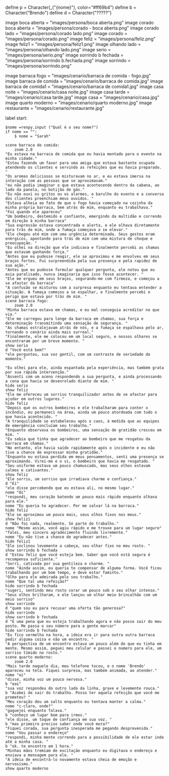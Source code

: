 
define p = ﻿Character(_("{nome}"), color="#ff69b4")
define b = Character("Brendo")
define d = Character("?????")



image boca aberta = "images/persona/boca aberta.png"
image corado boca aberta = "images/persona/corado - boca aberta.png"
image corado lado = "images/persona/corado lado.png"
image corado = "images/persona/corado.png"
image feliz = "images/persona/feliz.png"
image feliz1 = "images/persona/feliz1.png"
image olhando lado = "images/persona/olhando lado.png"
image serio = "images/persona/serio.png"
image sorrindo b fechada = "images/persona/sorrindo b.fechada.png"
image sorrindo = "images/persona/sorrindo.png"


image barraca fogo = "images/cenario/barraca de comida - fogo.jpg"
image barraca de comida = "images/cenario/barraca de comida.jpg"
image barraca de comida1 = "images/cenario/barraca de comida1.jpg"
image casa noite = "images/cenario/casa noite.jpg"
image casa tarde = "images/cenario/casa tarde.jpg"
image casa = "images/cenario/casa.jpg"
image quarto moderno = "images/cenario/quarto moderno.jpg"
image restaurante = "images/cenario/restaurante.jpg"

label start:

    $nome =renpy.input ("Qual é o seu nome?")
    if nome == "":
        $ nome = "Sarah"

    scene barraca de comida:
        zoom 2.0
    "Eu estava na barraca de comida que eu havia montado para o evento na minha cidade."
    "Estou fazendo um favor para uma amiga que estava bastante ocupada atendendo os clientes e servindo as refeições que eu havia preparado. "
    "Os aromas deliciosos se misturavam no ar, e eu estava imersa na interação com as pessoas que se aproximavam."
    "eu não podia imaginar o que estava acontecendo dentro da cabana, ao lado da panela, no botijão de gás."
    "Eu não ouvi os gritos ou os alarmes, o barulho do evento e a conversa dos clientes preenchiam meus ouvidos. "
    "Estava alheia ao fato de que o fogo havia começado na cozinha da minha própria barraca, bem atrás de mim, enquanto eu trabalhava."
    "Foi quando ele apareceu"
    "Um bombeiro, destemido e confiante, emergindo da multidão e correndo em direção à minha barraca"
    "Sua expressão estava concentrada e alerta, e ele olhava diretamente para trás de mim, onde a fumaça começava a se elevar."
    "Ele chegou até mim com uma urgência determinada. Seus gestos eram enérgicos, apontando para trás de mim com uma mistura de choque e preocupação. "
    "Eu olhei na direção que ele indicava e finalmente percebi as chamas que estavam ganhando força."
    "Antes que eu pudesse reagir, ele se aproximou e me envolveu em seus braços fortes. Fui surpreendida pela sua presença e pela rapidez de sua ação."
    "Antes que eu pudesse formular qualquer pergunta, ele notou que eu avia paralisado, nunca imaginaria que isso fosse acontecer. "
    "Ele me ergueu em seus braços, segurando-me com firmeza, e começou a se afastar da barraca"
    "A confusão se misturou com a surpresa enquanto eu tentava entender a situação. A fumaça começou a se espalhar, e finalmente percebi o perigo que estava por trás de mim. "
    scene barraca fogo:
        zoom 2.0
    "Minha barraca estava em chamas, e eu mal conseguia acreditar no que via."
    "Ele me carregou para longe da barraca em chamas, sua força e determinação transmitindo uma sensação de segurança. "
    "As chamas estralejavam atrás de nós, e a fumaça se espalhava pelo ar, tornando o cenário ainda mais surreal."
    "Finalmente, ele me colocou em um local seguro, e nossos olhares se encontraram por um breve momento. "
    show serio
    d "Você está bem?"
    "ele perguntou, sua voz gentil, com um contraste de seriedade do momento."

    "Eu olhei para ele, ainda espantada pela experiência, mas também grata por sua rápida intervenção."
    "Assenti com um aceno respondendo a sua pergunta, e ainda processando a cena que havia se desenrolado diante de mim. "
    hide serio
    show feliz
    "Ele me ofereceu um sorriso tranquilizador antes de se afastar para ajudar em outros lugares."
    hide feliz
    "Depois que os outros bombeiros e ele trabalharam para conter o incêndio, eu permaneci na área, ainda um pouco atordoada com tudo o que havia acontecido. "
    "A tranquilidade se estabeleceu após o caos, à medida que as equipes de emergência concluíam seu trabalho."
    "Enquanto observava os bombeiros, uma sensação de gratidão cresceu em mim. "
    "Eu sabia que tinha que agradecer ao bombeiro que me resgatou da barraca em chamas."
    "No entanto, ele havia saído rapidamente após o incidente e eu não tive a chance de expressar minha gratidão."
    "Enquanto eu estava perdida em meus pensamentos, senti uma presença se aproximando. Virei-me e o vi, o bombeiro que havia me resgatado. "
    "Seu uniforme estava um pouco chamuscado, mas seus olhos estavam calmos e cativantes."
    show feliz
    "Ele sorriu, um sorriso que irradiava charme e confiança."
    d "Ei"
    "ele disse percebendo que eu estava ali, no mesmo lugar."
    nome "Oi"
    "respondi, meu coração batendo um pouco mais rápido enquanto olhava para ele."
    nome "Eu queria te agradecer. Por me salvar lá na barraca."
    hide feliz
    "Ele se aproximou um pouco mais, seus olhos fixos nos meus."
    show feliz1
    d "Não foi nada, realmente. Só parte do trabalho."
    nome "Mesmo assim, você agiu rápido e me trouxe para um lugar seguro"
    "falei, meu sincero agradecimento fluindo livremente."
    nome "Eu não tive a chance de agradecer antes."
    hide feliz1
    "Ele inclinou levemente a cabeça, seu olhar fixo no meu rosto. "
    show sorrindo b fechada
    d "Estou feliz que você esteja bem. Saber que você está segura é recompensa suficiente."
    "Sorri, cativada por sua gentileza e charme. "
    nome "Ainda assim, eu queria te compensar de alguma forma. Você ficou trabalhando por um bom tempo, e deve estar faminto."
    "Olho para ele admirada pelo seu trabalho."
    nome "Que tal uma refeição?"
    hide sorrindo b fechada
    "sugeri, sentindo meu rosto corar um pouco sob o seu olhar intenso."
    "Seus olhos brilharam, e ele lançou um olhar meio brincalhão com um meio sorriso"
    show sorrindo
    d "quem sou eu para recusar uma oferta tão generosa?"
    hide sorrindo
    show sorrindo b fechada
    d "É uma pena que eu esteja trabalhando agora e não posso sair do meu posto. Me passa o seu número para a gente marcar"
    hide sorrindo b fechada
    "Eu fico vermelha na hora, a ideia era ir para outra outra barraca pedir alguma coisa e não um encontro. "
    "A perspectiva de um encontro estava um pouco além do que eu tinha em mente. Mesmo assim, peguei meu celular e passei o numero para ele, um sorriso tímido no rosto."
    scene quarto moderno:
        zoom 2.0
    "Mais tarde naquele dia, meu telefone tocou, e o nome 'Brendo' apareceu na tela. Fiquei surpresa, mas também animada, ao atender."
    nome "oi"
    "disse, minha voz um pouco nervosa."
    b "eai"
    "sua voz respondeu do outro lado da linha, grave e levemente rouca."
    b "Acabei de sair do trabalho. Posso ter aquela refeição que você me prometeu? "
    "Meu coração deu um salto enquanto eu tentava manter a calma."
    nome "c-claro, onde?"
    "gaguejei enquanto falava."
    b "conheço um lugar bom para irmos."
    "ele disse, um toque de confiança em sua voz. "
    b "mas primeiro preciso saber onde você mora?"
    "Fiquei corada, sua pergunta inesperada me pegando desprevenida."
    nome "Vou passar o endereço"
    "respondi, minha mente correndo para a possibilidade de ele estar indo até a minha casa. "
    b "ok. te encontro em 1 hora."
    "Minhas mãos tremiam de excitação enquanto eu digitava o endereço e enviava a mensagem para ele. "
    "A ideia de encontrá-lo novamente estava cheia de emoção e nervosismo."
    show quarto moderno
